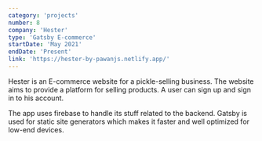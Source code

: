 ```yaml
---
category: 'projects'
number: 8
company: 'Hester'
type: 'Gatsby E-commerce'
startDate: 'May 2021'
endDate: 'Present'
link: 'https://hester-by-pawanjs.netlify.app/'
---
```


Hester is an E-commerce website for a pickle-selling business. The website aims to provide a platform for selling products. A user can sign up and sign in to his account.

The app uses firebase to handle its stuff related to the backend. Gatsby is used for static site generators which makes it faster and well optimized for low-end devices.
